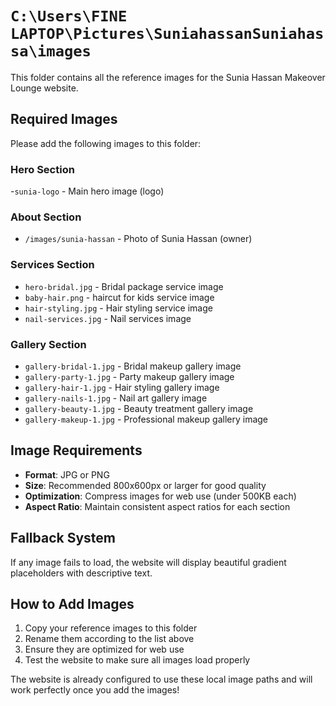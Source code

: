 # `C:\Users\FINE LAPTOP\Pictures\SuniahassanSuniahassa\images`
This folder contains all the reference images for the Sunia Hassan Makeover Lounge website.

## Required Images

Please add the following images to this folder:

### Hero Section
-`sunia-logo` - Main hero image (logo)

### About Section  
- `/images/sunia-hassan` - Photo of Sunia Hassan (owner)

### Services Section
- `hero-bridal.jpg` - Bridal package service image
- `baby-hair.png` - haircut for kids service image
- `hair-styling.jpg` - Hair styling service image
- `nail-services.jpg` - Nail services image

### Gallery Section
- `gallery-bridal-1.jpg` - Bridal makeup gallery image
- `gallery-party-1.jpg` - Party makeup gallery image
- `gallery-hair-1.jpg` - Hair styling gallery image
- `gallery-nails-1.jpg` - Nail art gallery image
- `gallery-beauty-1.jpg` - Beauty treatment gallery image
- `gallery-makeup-1.jpg` - Professional makeup gallery image

## Image Requirements

- **Format**: JPG or PNG
- **Size**: Recommended 800x600px or larger for good quality
- **Optimization**: Compress images for web use (under 500KB each)
- **Aspect Ratio**: Maintain consistent aspect ratios for each section

## Fallback System

If any image fails to load, the website will display beautiful gradient placeholders with descriptive text.

## How to Add Images

1. Copy your reference images to this folder
2. Rename them according to the list above
3. Ensure they are optimized for web use
4. Test the website to make sure all images load properly

The website is already configured to use these local image paths and will work perfectly once you add the images! 
